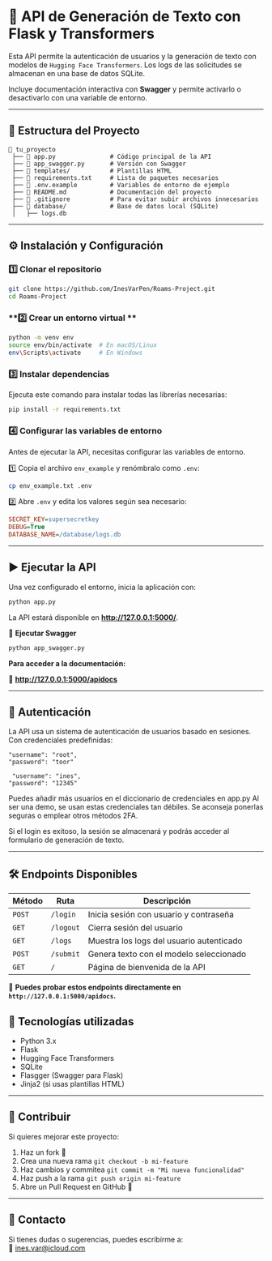 # 🚀 API de Generación de Texto con Flask y Transformers

Esta API permite la autenticación de usuarios y la generación de texto con modelos de `Hugging Face Transformers`. Los logs de las solicitudes se almacenan en una base de datos SQLite.  

Incluye documentación interactiva con **Swagger** y permite activarlo o desactivarlo con una variable de entorno.

---

## 📂 **Estructura del Proyecto**
```
📁 tu_proyecto  
 ├── 📄 app.py               # Código principal de la API  
 ├── 📄 app_swagger.py       # Versión con Swagger   
 ├── 📂 templates/           # Plantillas HTML  
 ├── 📄 requirements.txt     # Lista de paquetes necesarios  
 ├── 📄 .env.example         # Variables de entorno de ejemplo  
 ├── 📄 README.md            # Documentación del proyecto  
 ├── 📄 .gitignore           # Para evitar subir archivos innecesarios  
 ├── 📂 database/            # Base de datos local (SQLite)  
 │   ├── logs.db             
```

---

## ⚙️ **Instalación y Configuración**
### **1️⃣ Clonar el repositorio**
```bash
git clone https://github.com/InesVarPen/Roams-Project.git
cd Roams-Project
```

### **2️⃣ Crear un entorno virtual **
```bash
python -m venv env
source env/bin/activate  # En macOS/Linux
env\Scripts\activate     # En Windows
```

### **3️⃣ Instalar dependencias**
Ejecuta este comando para instalar todas las librerías necesarias:
```bash
pip install -r requirements.txt
```

### **4️⃣ Configurar las variables de entorno**
Antes de ejecutar la API, necesitas configurar las variables de entorno.

1️⃣ Copia el archivo `env_example` y renómbralo como `.env`:
```bash
cp env_example.txt .env
```
2️⃣ Abre `.env` y edita los valores según sea necesario:
```ini
SECRET_KEY=supersecretkey
DEBUG=True
DATABASE_NAME=/database/logs.db
```
---

## ▶️ **Ejecutar la API**
Una vez configurado el entorno, inicia la aplicación con:
```bash
python app.py
```
La API estará disponible en **http://127.0.0.1:5000/**.

📌 **Ejecutar Swagger**
```bash
python app_swagger.py
```
**Para acceder a la documentación:**  

🔗 **http://127.0.0.1:5000/apidocs**

---

## 🔐 **Autenticación**
La API usa un sistema de autenticación de usuarios basado en sesiones.  
Con credenciales predefinidas:

    "username": "root",
    "password": "toor"

     "username": "ines",
    "password": "12345"

Puedes añadir más usuarios en el diccionario de credenciales en app.py
Al ser una demo, se usan estas credenciales tan débiles. Se aconseja ponerlas seguras o emplear otros métodos 2FA.

Si el login es exitoso, la sesión se almacenará y podrás acceder al formulario de generación de texto.

---

## 🛠 **Endpoints Disponibles**
| Método | Ruta          | Descripción |
|--------|--------------|-------------|
| `POST` | `/login`     | Inicia sesión con usuario y contraseña |
| `GET`  | `/logout`    | Cierra sesión del usuario |
| `GET`  | `/logs`      | Muestra los logs del usuario autenticado |
| `POST` | `/submit`    | Genera texto con el modelo seleccionado |
| `GET`  | `/`          | Página de bienvenida de la API |

📌 **Puedes probar estos endpoints directamente en `http://127.0.0.1:5000/apidocs`.**


## 📝 **Tecnologías utilizadas**
- Python 3.x
- Flask
- Hugging Face Transformers
- SQLite
- Flasgger (Swagger para Flask)
- Jinja2 (si usas plantillas HTML)

---

## 🚀 **Contribuir**
Si quieres mejorar este proyecto:
1. Haz un fork 🍴
2. Crea una nueva rama `git checkout -b mi-feature`
3. Haz cambios y commitea `git commit -m "Mi nueva funcionalidad"`
4. Haz push a la rama `git push origin mi-feature`
5. Abre un Pull Request en GitHub 🚀

---

## 📩 **Contacto**
Si tienes dudas o sugerencias, puedes escribirme a:  
📧 [ines.var@icloud.com](mailto:ines.var@icloud.com)  



